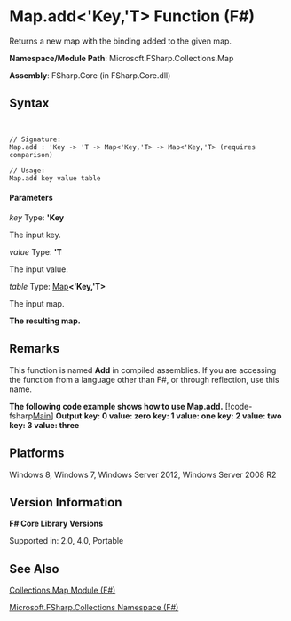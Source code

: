 # Map.add<'Key,'T> Function (F#)

Returns a new map with the binding added to the given map.

**Namespace/Module Path**: Microsoft.FSharp.Collections.Map

**Assembly**: FSharp.Core (in FSharp.Core.dll)


## Syntax


```


// Signature:
Map.add : 'Key -> 'T -> Map<'Key,'T> -> Map<'Key,'T> (requires comparison)

// Usage:
Map.add key value table

```



#### Parameters
*key*
Type: **'Key**


The input key.


*value*
Type: **'T**


The input value.


*table*
Type: [Map](http://msdn.microsoft.com/en-us/library/975316ea-55e3-4987-9994-90897ad45664)**&lt;'Key,'T&gt;**


The input map.



**The resulting map.**
## Remarks
This function is named **Add** in compiled assemblies. If you are accessing the function from a language other than F#, or through reflection, use this name.

**The following code example shows how to use Map.add.**
[!code-fsharp[Main](snippets/fsmaps/snippet1.fs)]
**Output**
**key: 0 value: zero**
**key: 1 value: one**
**key: 2 value: two**
**key: 3 value: three**
## Platforms
Windows 8, Windows 7, Windows Server 2012, Windows Server 2008 R2


## Version Information
**F# Core Library Versions**

Supported in: 2.0, 4.0, Portable




## See Also
[Collections.Map Module &#40;F&#35;&#41;](Collections.Map-Module-%28FSharp%29.md)

[Microsoft.FSharp.Collections Namespace &#40;F&#35;&#41;](Microsoft.FSharp.Collections-Namespace-%28FSharp%29.md)

